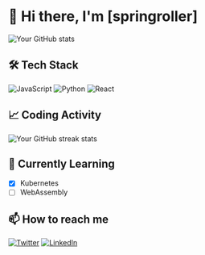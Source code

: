
# 👋 Hi there, I'm [springroller]

![Your GitHub stats](https://github-readme-stats.vercel.app/api?username=springroller2025&show_icons=true&theme=radical)

## 🛠️ Tech Stack
![JavaScript](https://img.shields.io/badge/-JavaScript-F7DF1E?logo=javascript&logoColor=black)
![Python](https://img.shields.io/badge/-Python-3776AB?logo=python&logoColor=white)
![React](https://img.shields.io/badge/-React-61DAFB?logo=react&logoColor=black)

## 📈 Coding Activity
![Your GitHub streak stats](https://github-readme-streak-stats.herokuapp.com/?user=YOUR_USERNAME&theme=dark)

## 🌱 Currently Learning
- [x] Kubernetes
- [ ] WebAssembly

## 📫 How to reach me
[![Twitter](https://img.shields.io/badge/-Twitter-1DA1F2?logo=twitter&logoColor=white)](https://twitter.com/YOUR_HANDLE)
[![LinkedIn](https://img.shields.io/badge/-LinkedIn-0077B5?logo=linkedin&logoColor=white)](https://linkedin.com/in/YOUR_PROFILE)

